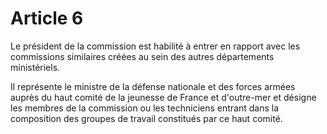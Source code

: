 # Article 6

Le président de la commission est habilité à entrer en rapport avec les commissions similaires créées au sein des autres départements ministériels.

Il représente le ministre de la défense nationale et des forces armées auprès du haut comité de la jeunesse de France et d'outre-mer et désigne les membres de la commission ou les techniciens entrant dans la composition des groupes de travail constitués par ce haut comité.

